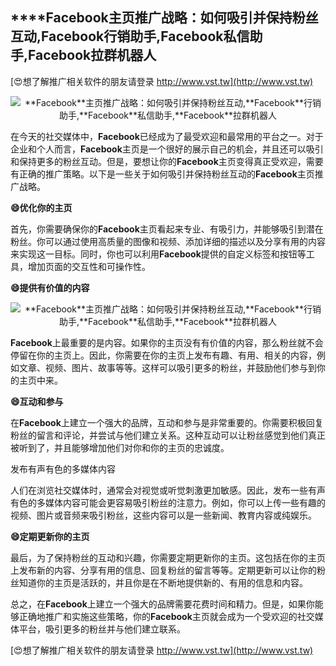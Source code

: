## ****Facebook**主页推广战略：如何吸引并保持粉丝互动,**Facebook**行销助手,**Facebook**私信助手,**Facebook**拉群机器人**

[😍想了解推广相关软件的朋友请登录 http://www.vst.tw](http://www.vst.tw)

 <center><img src="https://vst.tw/MP4/tuiguang/png/4.png" alt="**Facebook**主页推广战略：如何吸引并保持粉丝互动,**Facebook**行销助手,**Facebook**私信助手,**Facebook**拉群机器人"></center>

在今天的社交媒体中，**Facebook**已经成为了最受欢迎和最常用的平台之一。对于企业和个人而言，**Facebook**主页是一个很好的展示自己的机会，并且还可以吸引和保持更多的粉丝互动。但是，要想让你的**Facebook**主页变得真正受欢迎，需要有正确的推广策略。以下是一些关于如何吸引并保持粉丝互动的**Facebook**主页推广战略。

**😄优化你的主页**

首先，你需要确保你的**Facebook**主页看起来专业、有吸引力，并能够吸引到潜在粉丝。你可以通过使用高质量的图像和视频、添加详细的描述以及分享有用的内容来实现这一目标。同时，你也可以利用**Facebook**提供的自定义标签和按钮等工具，增加页面的交互性和可操作性。

**😄提供有价值的内容**

 <center><img src="https://vst.tw/MP4/tuiguang/png/2.png" alt="**Facebook**主页推广战略：如何吸引并保持粉丝互动,**Facebook**行销助手,**Facebook**私信助手,**Facebook**拉群机器人"></center>

**Facebook**上最重要的是内容。如果你的主页没有有价值的内容，那么粉丝就不会停留在你的主页上。因此，你需要在你的主页上发布有趣、有用、相关的内容，例如文章、视频、图片、故事等等。这样可以吸引更多的粉丝，并鼓励他们参与到你的主页中来。

**😄互动和参与**

在**Facebook**上建立一个强大的品牌，互动和参与是非常重要的。你需要积极回复粉丝的留言和评论，并尝试与他们建立关系。这种互动可以让粉丝感觉到他们真正被听到了，并且能够增加他们对你和你的主页的忠诚度。

发布有声有色的多媒体内容

人们在浏览社交媒体时，通常会对视觉或听觉刺激更加敏感。因此，发布一些有声有色的多媒体内容可能会更容易吸引粉丝的注意力。例如，你可以上传一些有趣的视频、图片或音频来吸引粉丝，这些内容可以是一些新闻、教育内容或纯娱乐。

**😄定期更新你的主页**

最后，为了保持粉丝的互动和兴趣，你需要定期更新你的主页。这包括在你的主页上发布新的内容、分享有用的信息、回复粉丝的留言等等。定期更新可以让你的粉丝知道你的主页是活跃的，并且你是在不断地提供新的、有用的信息和内容。

总之，在**Facebook**上建立一个强大的品牌需要花费时间和精力。但是，如果你能够正确地推广和实施这些策略，你的**Facebook**主页就会成为一个受欢迎的社交媒体平台，吸引更多的粉丝并与他们建立联系。

[😍想了解推广相关软件的朋友请登录 http://www.vst.tw](http://www.vst.tw)



